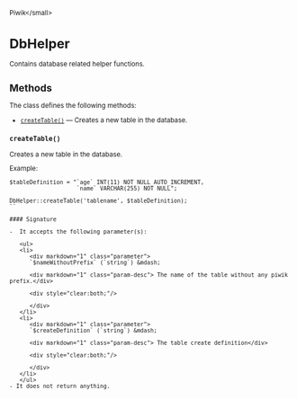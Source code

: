 <small>Piwik\</small>

DbHelper
========

Contains database related helper functions.

Methods
-------

The class defines the following methods:

- [`createTable()`](#createtable) &mdash; Creates a new table in the database.

<a name="createtable" id="createtable"></a>
<a name="createTable" id="createTable"></a>
### `createTable() `
Creates a new table in the database.

Example:
```
$tableDefinition = "`age` INT(11) NOT NULL AUTO_INCREMENT,
                    `name` VARCHAR(255) NOT NULL";

DbHelper::createTable('tablename', $tableDefinition);
``

#### Signature

-  It accepts the following parameter(s):

   <ul>
   <li>
      <div markdown="1" class="parameter">
      `$nameWithoutPrefix` (`string`) &mdash;

      <div markdown="1" class="param-desc"> The name of the table without any piwik prefix.</div>

      <div style="clear:both;"/>

      </div>
   </li>
   <li>
      <div markdown="1" class="parameter">
      `$createDefinition` (`string`) &mdash;

      <div markdown="1" class="param-desc"> The table create definition</div>

      <div style="clear:both;"/>

      </div>
   </li>
   </ul>
- It does not return anything.

